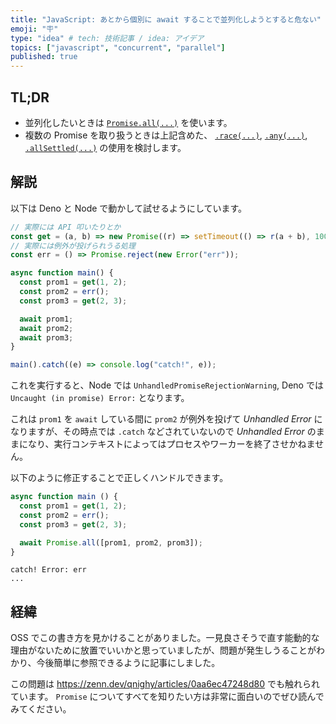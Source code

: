 ```yaml
---
title: "JavaScript: あとから個別に await することで並列化しようとすると危ない"
emoji: "🪧"
type: "idea" # tech: 技術記事 / idea: アイデア
topics: ["javascript", "concurrent", "parallel"]
published: true
---
```


## TL;DR

- 並列化したいときは [`Promise.all(...)`](https://developer.mozilla.org/en-US/docs/Web/JavaScript/Reference/Global_Objects/Promise/all) を使います。
- 複数の Promise を取り扱うときは上記含めた、 [`.race(...)`](https://developer.mozilla.org/en-US/docs/Web/JavaScript/Reference/Global_Objects/Promise/race), [`.any(...)`](https://developer.mozilla.org/en-US/docs/Web/JavaScript/Reference/Global_Objects/Promise/race), [`.allSettled(...)`](https://developer.mozilla.org/en-US/docs/Web/JavaScript/Reference/Global_Objects/Promise/allSettled) の使用を検討します。

## 解説

以下は Deno と Node で動かして試せるようにしています。

```js
// 実際には API 叩いたりとか
const get = (a, b) => new Promise((r) => setTimeout(() => r(a + b), 100));
// 実際には例外が投げられうる処理
const err = () => Promise.reject(new Error("err"));

async function main() {
  const prom1 = get(1, 2);
  const prom2 = err();
  const prom3 = get(2, 3);

  await prom1;
  await prom2;
  await prom3;
}

main().catch((e) => console.log("catch!", e));
```

これを実行すると、Node では `UnhandledPromiseRejectionWarning`, Deno では `Uncaught (in promise) Error:` となります。

これは `prom1` を `await` している間に `prom2` が例外を投げて _Unhandled Error_ になりますが、その時点では `.catch` などされていないので _Unhandled Error_ のままになり、実行コンテキストによってはプロセスやワーカーを終了させかねません。

以下のように修正することで正しくハンドルできます。

```js
async function main () {
  const prom1 = get(1, 2);
  const prom2 = err();
  const prom3 = get(2, 3);

  await Promise.all([prom1, prom2, prom3]);
}
```

```
catch! Error: err
...
```

## 経緯

OSS でこの書き方を見かけることがありました。一見良さそうで直す能動的な理由がないために放置でいいかと思っていましたが、問題が発生しうることがわかり、今後簡単に参照できるように記事にしました。

この問題は https://zenn.dev/qnighy/articles/0aa6ec47248d80 でも触れられています。 `Promise` についてすべてを知りたい方は非常に面白いのでぜひ読んでみてください。
